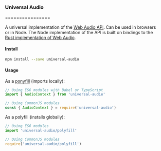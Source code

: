 ### Universal Audio

================

A universal implementation of the [Web Audio API](https://developer.mozilla.org/en-US/docs/Web/API/Web_Audio_API). Can be used in browsers or in Node. The Node implementation of the API is built on bindings to the [Rust implementation of Web Audio](https://www.w3.org/TR/webaudio/).

#### Install

```sh
npm install --save universal-audio
```

#### Usage

As a [ponyfill](https://github.com/sindresorhus/ponyfill) (imports locally):

```javascript
// Using ES6 modules with Babel or TypeScript
import { AudioContext } from 'universal-audio'

// Using CommonJS modules
const { AudioContext } = require('universal-audio')
```

As a polyfill (installs globally):

```javascript
// Using ES6 modules
import 'universal-audio/polyfill'

// Using CommonJS modules
require('universal-audio/polyfill')
```
